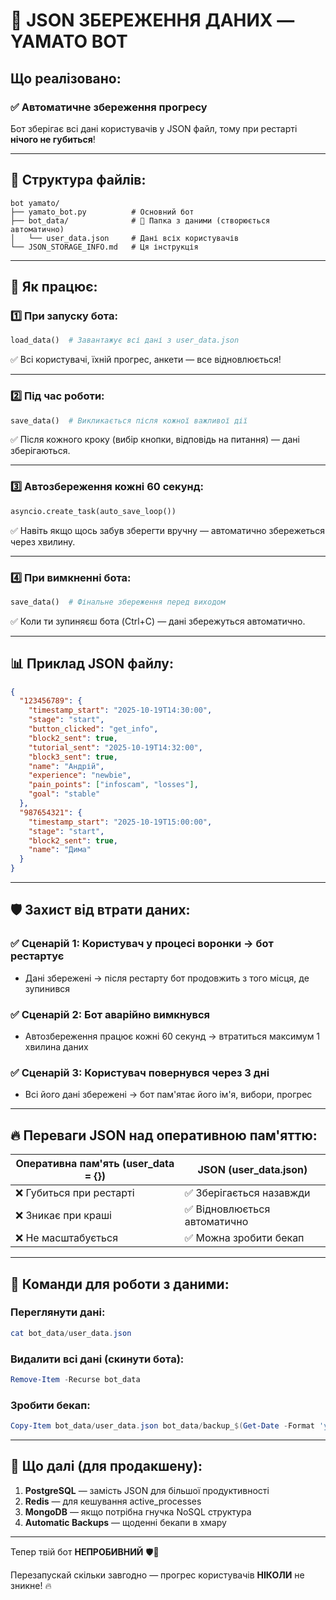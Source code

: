 # 💾 JSON ЗБЕРЕЖЕННЯ ДАНИХ — YAMATO BOT

## Що реалізовано:

### ✅ **Автоматичне збереження прогресу**
Бот зберігає всі дані користувачів у JSON файл, тому при рестарті **нічого не губиться**!

---

## 📂 Структура файлів:

```
bot yamato/
├── yamato_bot.py          # Основний бот
├── bot_data/              # 💾 Папка з даними (створюється автоматично)
│   └── user_data.json     # Дані всіх користувачів
└── JSON_STORAGE_INFO.md   # Ця інструкція
```

---

## 🔄 Як працює:

### 1️⃣ **При запуску бота:**
```python
load_data()  # Завантажує всі дані з user_data.json
```
✅ Всі користувачі, їхній прогрес, анкети — все відновлюється!

---

### 2️⃣ **Під час роботи:**
```python
save_data()  # Викликається після кожної важливої дії
```
✅ Після кожного кроку (вибір кнопки, відповідь на питання) — дані зберігаються.

---

### 3️⃣ **Автозбереження кожні 60 секунд:**
```python
asyncio.create_task(auto_save_loop())
```
✅ Навіть якщо щось забув зберегти вручну — автоматично збережеться через хвилину.

---

### 4️⃣ **При вимкненні бота:**
```python
save_data()  # Фінальне збереження перед виходом
```
✅ Коли ти зупиняєш бота (Ctrl+C) — дані збережуться автоматично.

---

## 📊 Приклад JSON файлу:

```json
{
  "123456789": {
    "timestamp_start": "2025-10-19T14:30:00",
    "stage": "start",
    "button_clicked": "get_info",
    "block2_sent": true,
    "tutorial_sent": "2025-10-19T14:32:00",
    "block3_sent": true,
    "name": "Андрій",
    "experience": "newbie",
    "pain_points": ["infoscam", "losses"],
    "goal": "stable"
  },
  "987654321": {
    "timestamp_start": "2025-10-19T15:00:00",
    "stage": "start",
    "block2_sent": true,
    "name": "Дима"
  }
}
```

---

## 🛡️ Захист від втрати даних:

### ✅ **Сценарій 1: Користувач у процесі воронки → бот рестартує**
- Дані збережені → після рестарту бот продовжить з того місця, де зупинився

### ✅ **Сценарій 2: Бот аварійно вимкнувся**
- Автозбереження працює кожні 60 секунд → втратиться максимум 1 хвилина даних

### ✅ **Сценарій 3: Користувач повернувся через 3 дні**
- Всі його дані збережені → бот пам'ятає його ім'я, вибори, прогрес

---

## 🔥 Переваги JSON над оперативною пам'яттю:

| Оперативна пам'ять (user_data = {}) | JSON (user_data.json) |
|--------------------------------------|----------------------|
| ❌ Губиться при рестарті             | ✅ Зберігається назавжди |
| ❌ Зникає при краші                  | ✅ Відновлюється автоматично |
| ❌ Не масштабується                  | ✅ Можна зробити бекап |

---

## 📝 Команди для роботи з даними:

### Переглянути дані:
```powershell
cat bot_data/user_data.json
```

### Видалити всі дані (скинути бота):
```powershell
Remove-Item -Recurse bot_data
```

### Зробити бекап:
```powershell
Copy-Item bot_data/user_data.json bot_data/backup_$(Get-Date -Format 'yyyy-MM-dd_HH-mm').json
```

---

## 🚀 Що далі (для продакшену):

1. **PostgreSQL** — замість JSON для більшої продуктивності
2. **Redis** — для кешування active_processes
3. **MongoDB** — якщо потрібна гнучка NoSQL структура
4. **Automatic Backups** — щоденні бекапи в хмару

---

Тепер твій бот **НЕПРОБИВНИЙ** 🛡️💪

Перезапускай скільки завгодно — прогрес користувачів **НІКОЛИ** не зникне! 🔥
